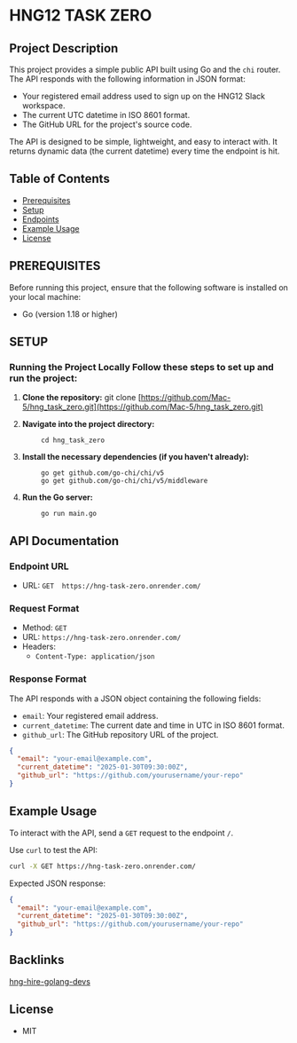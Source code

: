# HNG12 TASK ZERO
## Project Description 
This project provides a simple public API built using Go and the `chi` router. The API responds with the following information in JSON format: 
- Your registered email address used to sign up on the HNG12 Slack workspace. 
- The current UTC datetime in ISO 8601 format. 
- The GitHub URL for the project's source code. 

The API is designed to be simple, lightweight, and easy to interact with. It returns dynamic data (the current datetime) every time the endpoint is hit.

## Table of Contents
- [Prerequisites](#PREREQUISITES)
- [Setup](#SETUP)
-  [Endpoints](#APi%Documentation)
- [Example Usage](#Example%Usage)
- [License](#license)
 
 ## PREREQUISITES
 
 Before running this project, ensure that the following software is installed on your local machine:
  - Go (version 1.18 or higher)
 
## SETUP

### Running the Project Locally Follow these steps to set up and run the project:

1. **Clone the repository:** 
 git clone [https://github.com/Mac-5/hng_task_zero.git](https://github.com/Mac-5/hng_task_zero.git)
 
 2. **Navigate into the project directory:**
```
		cd hng_task_zero  
```
3. **Install the necessary dependencies (if you haven't already):**

```
		go get github.com/go-chi/chi/v5
		go get github.com/go-chi/chi/v5/middleware
```

4. **Run the Go server:**
```
		go run main.go
```
## API Documentation

### Endpoint URL

-   URL: `GET  https://hng-task-zero.onrender.com/`

### Request Format

-   Method: `GET`
-   URL: `https://hng-task-zero.onrender.com/`
-   Headers:
    -   `Content-Type: application/json`

### Response Format

The API responds with a JSON object containing the following fields:

-   `email`: Your registered email address.
-   `current_datetime`: The current date and time in UTC in ISO 8601 format.
-   `github_url`: The GitHub repository URL of the project.
```json
{
  "email": "your-email@example.com",
  "current_datetime": "2025-01-30T09:30:00Z",
  "github_url": "https://github.com/yourusername/your-repo"
}
```
## Example Usage

To interact with the API, send a `GET` request to the endpoint `/`.

Use `curl` to test the API:
```sh
curl -X GET https://hng-task-zero.onrender.com/
```

Expected JSON response:
```json
{
  "email": "your-email@example.com",
  "current_datetime": "2025-01-30T09:30:00Z",
  "github_url": "https://github.com/yourusername/your-repo"
}

```

## Backlinks

[hng-hire-golang-devs](https://hng.tech/hire/golang-developers)

## License

-   MIT
